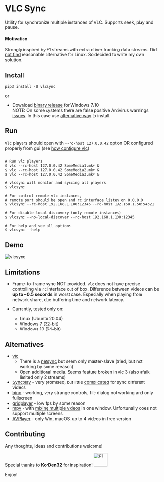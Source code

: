VLC Sync
========

Utility for synchronize multiple instances of VLC. Supports seek, play and pause. 
  

#### Motivation

Strongly inspired by F1 streams with extra driver tracking data streams. Did [not find](#alternatives) reasonable alternative for Linux. So decided to write my own solution.

## Install

```shell
pip3 install -U vlcsync
```

or 

- Download [binary release](https://github.com/mrkeuz/vlcsync/releases) for Windows 7/10  
  NOTE: On some systems there are false positive Antivirus warnings [issues](https://github.com/mrkeuz/vlcsync/issues/1).
  In this case use [alternative way](./docs/install.md#windows-detailed-instructions) to install.   

## Run

`Vlc` players should open with `--rc-host 127.0.0.42` option OR configured properly from gui (see [how configure vlc](./docs/vlc_setup.md)) 

```shell

# Run vlc players 
$ vlc --rc-host 127.0.0.42 SomeMedia1.mkv &
$ vlc --rc-host 127.0.0.42 SomeMedia2.mkv &
$ vlc --rc-host 127.0.0.42 SomeMedia3.mkv &

# vlcsync will monitor and syncing all players
$ vlcsync

# For control remote vlc instances, 
# remote port should be open and rc interface listen on 0.0.0.0
$ vlcsync --rc-host 192.168.1.100:12345 --rc-host 192.168.1.50:54321

# For disable local discovery (only remote instances)
$ vlcsync --no-local-discover --rc-host 192.168.1.100:12345

# For help and see all options
$ vlcsync --help
```

## Demo

![vlcsync](./docs/vlcsync.gif)

## Limitations 

- Frame-to-frame sync NOT provided. `vlc` does not have precise controlling via `rc` interface out of box. 
  Difference between videos can be **up to ~0.5 seconds** in worst case. Especially when playing from network share, 
  due buffering time and network latency.

- Currently, tested only on:
  - Linux (Ubuntu 20.04)
  - Windows 7 (32-bit)
  - Windows 10 (64-bit)

## Alternatives

- [vlc](https://www.videolan.org/vlc/index.ru.html) 
    - There is a [netsync](https://wiki.videolan.org/Documentation:Modules/netsync/) but seem only master-slave (tried, but not working by some reeason)
    - Open additional media. Seems feature broken in vlc 3 (also afaik limited only 2 streams)  
- [Syncplay](https://github.com/Syncplay/syncplay) - very promised, but little [complicated](https://github.com/Syncplay/syncplay/discussions/463) for sync different videos
- [bino](https://bino3d.org/) - working, very strange controls, file dialog not working and only fullscreen
- [gridplayer](https://github.com/vzhd1701/gridplayer) - low fps by some reason
- [mpv](https://github.com/mpv-player/mpv) - with [mixing multiple videos](https://superuser.com/a/1325668/1272472) in one window. Unfortunally does not support multiple screens
- [AVPlayer](http://www.awesomevideoplayer.com/) - only Win, macOS, up to 4 videos in free version

## Contributing

Any thoughts, ideas and contributions welcome!

Special thanks to **KorDen32** for inspiration! <img src="./docs/F1.svg" alt="F1" width="45"/>

Enjoy!
